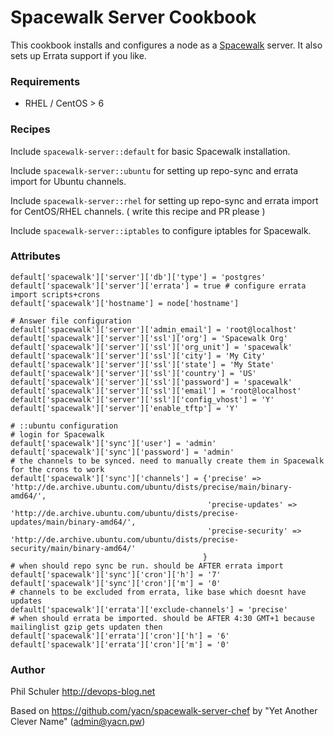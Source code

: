 # Spacewalk Server Cookbook #

This cookbook installs and configures a node as a [Spacewalk](http://spacewalk.redhat.com/)
server.
It also sets up Errata support if you like.

### Requirements ###
* RHEL / CentOS  > 6

### Recipes ###

Include `spacewalk-server::default` for basic Spacewalk installation.

Include `spacewalk-server::ubuntu` for setting up repo-sync and errata import for Ubuntu channels.

Include `spacewalk-server::rhel` for setting up repo-sync and errata import for CentOS/RHEL channels. ( write this recipe and PR please )

Include `spacewalk-server::iptables` to configure iptables for Spacewalk.

### Attributes ###

```
default['spacewalk']['server']['db']['type'] = 'postgres'
default['spacewalk']['server']['errata'] = true # configure errata import scripts+crons
default['spacewalk']['hostname'] = node['hostname']

# Answer file configuration
default['spacewalk']['server']['admin_email'] = 'root@localhost'
default['spacewalk']['server']['ssl']['org'] = 'Spacewalk Org'
default['spacewalk']['server']['ssl']['org_unit'] = 'spacewalk'
default['spacewalk']['server']['ssl']['city'] = 'My City'
default['spacewalk']['server']['ssl']['state'] = 'My State'
default['spacewalk']['server']['ssl']['country'] = 'US'
default['spacewalk']['server']['ssl']['password'] = 'spacewalk'
default['spacewalk']['server']['ssl']['email'] = 'root@localhost'
default['spacewalk']['server']['ssl']['config_vhost'] = 'Y'
default['spacewalk']['server']['enable_tftp'] = 'Y'

# ::ubuntu configuration
# login for Spacewalk
default['spacewalk']['sync']['user'] = 'admin'
default['spacewalk']['sync']['password'] = 'admin'
# the channels to be synced. need to manually create them in Spacewalk for the crons to work
default['spacewalk']['sync']['channels'] = {'precise' => 'http://de.archive.ubuntu.com/ubuntu/dists/precise/main/binary-amd64/',
                                            'precise-updates' => 'http://de.archive.ubuntu.com/ubuntu/dists/precise-updates/main/binary-amd64/',
                                            'precise-security' => 'http://de.archive.ubuntu.com/ubuntu/dists/precise-security/main/binary-amd64/'
                                           }
# when should repo sync be run. should be AFTER errata import
default['spacewalk']['sync']['cron']['h'] = '7'
default['spacewalk']['sync']['cron']['m'] = '0'
# channels to be excluded from errata, like base which doesnt have updates
default['spacewalk']['errata']['exclude-channels'] = 'precise'
# when should errata be imported. should be AFTER 4:30 GMT+1 because mailinglist gzip gets updaten then
default['spacewalk']['errata']['cron']['h'] = '6'
default['spacewalk']['errata']['cron']['m'] = '0'
```


### Author ###

Phil Schuler http://devops-blog.net

Based on https://github.com/yacn/spacewalk-server-chef by "Yet Another Clever Name" (<admin@yacn.pw>)
